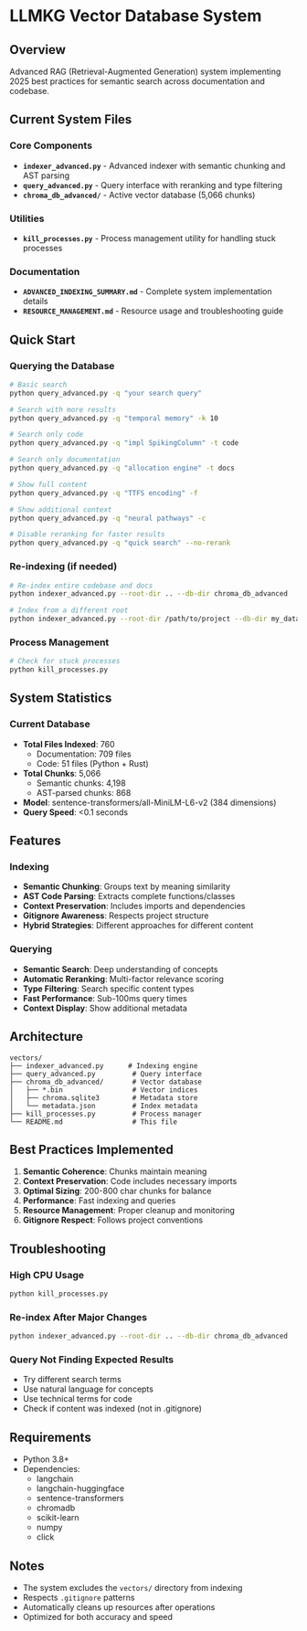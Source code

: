 # LLMKG Vector Database System

## Overview
Advanced RAG (Retrieval-Augmented Generation) system implementing 2025 best practices for semantic search across documentation and codebase.

## Current System Files

### Core Components
- **`indexer_advanced.py`** - Advanced indexer with semantic chunking and AST parsing
- **`query_advanced.py`** - Query interface with reranking and type filtering
- **`chroma_db_advanced/`** - Active vector database (5,066 chunks)

### Utilities
- **`kill_processes.py`** - Process management utility for handling stuck processes

### Documentation
- **`ADVANCED_INDEXING_SUMMARY.md`** - Complete system implementation details
- **`RESOURCE_MANAGEMENT.md`** - Resource usage and troubleshooting guide

## Quick Start

### Querying the Database
```bash
# Basic search
python query_advanced.py -q "your search query"

# Search with more results
python query_advanced.py -q "temporal memory" -k 10

# Search only code
python query_advanced.py -q "impl SpikingColumn" -t code

# Search only documentation
python query_advanced.py -q "allocation engine" -t docs

# Show full content
python query_advanced.py -q "TTFS encoding" -f

# Show additional context
python query_advanced.py -q "neural pathways" -c

# Disable reranking for faster results
python query_advanced.py -q "quick search" --no-rerank
```

### Re-indexing (if needed)
```bash
# Re-index entire codebase and docs
python indexer_advanced.py --root-dir .. --db-dir chroma_db_advanced

# Index from a different root
python indexer_advanced.py --root-dir /path/to/project --db-dir my_database
```

### Process Management
```bash
# Check for stuck processes
python kill_processes.py
```

## System Statistics

### Current Database
- **Total Files Indexed**: 760
  - Documentation: 709 files
  - Code: 51 files (Python + Rust)
- **Total Chunks**: 5,066
  - Semantic chunks: 4,198
  - AST-parsed chunks: 868
- **Model**: sentence-transformers/all-MiniLM-L6-v2 (384 dimensions)
- **Query Speed**: <0.1 seconds

## Features

### Indexing
- **Semantic Chunking**: Groups text by meaning similarity
- **AST Code Parsing**: Extracts complete functions/classes
- **Context Preservation**: Includes imports and dependencies
- **Gitignore Awareness**: Respects project structure
- **Hybrid Strategies**: Different approaches for different content

### Querying
- **Semantic Search**: Deep understanding of concepts
- **Automatic Reranking**: Multi-factor relevance scoring
- **Type Filtering**: Search specific content types
- **Fast Performance**: Sub-100ms query times
- **Context Display**: Show additional metadata

## Architecture

```
vectors/
├── indexer_advanced.py      # Indexing engine
├── query_advanced.py         # Query interface
├── chroma_db_advanced/       # Vector database
│   ├── *.bin                 # Vector indices
│   ├── chroma.sqlite3        # Metadata store
│   └── metadata.json         # Index metadata
├── kill_processes.py         # Process manager
└── README.md                 # This file
```

## Best Practices Implemented

1. **Semantic Coherence**: Chunks maintain meaning
2. **Context Preservation**: Code includes necessary imports
3. **Optimal Sizing**: 200-800 char chunks for balance
4. **Performance**: Fast indexing and queries
5. **Resource Management**: Proper cleanup and monitoring
6. **Gitignore Respect**: Follows project conventions

## Troubleshooting

### High CPU Usage
```bash
python kill_processes.py
```

### Re-index After Major Changes
```bash
python indexer_advanced.py --root-dir .. --db-dir chroma_db_advanced
```

### Query Not Finding Expected Results
- Try different search terms
- Use natural language for concepts
- Use technical terms for code
- Check if content was indexed (not in .gitignore)

## Requirements

- Python 3.8+
- Dependencies:
  - langchain
  - langchain-huggingface
  - sentence-transformers
  - chromadb
  - scikit-learn
  - numpy
  - click

## Notes

- The system excludes the `vectors/` directory from indexing
- Respects `.gitignore` patterns
- Automatically cleans up resources after operations
- Optimized for both accuracy and speed